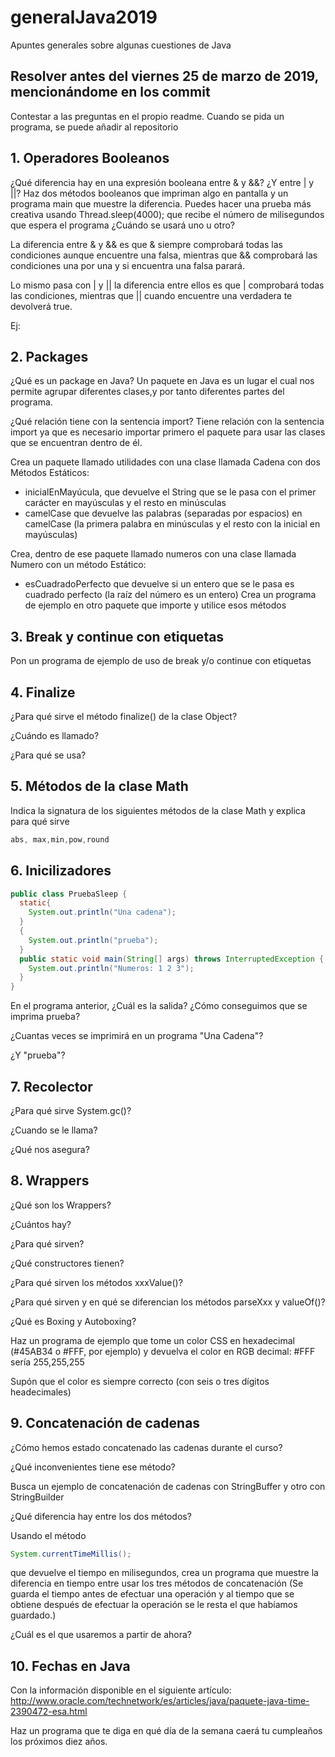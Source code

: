 # generalJava2019
Apuntes generales sobre algunas cuestiones de Java

## Resolver antes del viernes 25 de marzo de 2019, mencionándome en los commit
Contestar a las preguntas en el propio readme. Cuando se pida un programa, se puede añadir al repositorio

## 1. Operadores Booleanos

¿Qué diferencia hay en una expresión booleana entre & y &&?
¿Y entre | y ||?
Haz dos métodos booleanos que impriman algo en pantalla y un programa main que muestre la diferencia. Puedes hacer una
prueba más creativa usando
Thread.sleep(4000);
que recibe el número de milisegundos que espera el programa
¿Cuándo se usará uno u otro?

La diferencia entre & y && es que & siempre comprobará todas las condiciones aunque encuentre una falsa,
mientras que && comprobará las condiciones una por una y si encuentra una falsa parará.

Lo mismo pasa con | y || la diferencia entre ellos es que | comprobará todas las condiciones,
mientras que || cuando encuentre una verdadera te devolverá true.

Ej:


## 2. Packages

¿Qué es un package en Java?
Un paquete en Java es un lugar el cual nos permite agrupar diferentes clases,y por tanto diferentes partes del programa.

¿Qué relación tiene con la sentencia import?
Tiene relación con la sentencia import ya que es necesario importar primero el paquete para usar las clases que
se encuentran dentro de él.

Crea un paquete llamado utilidades con una clase llamada Cadena con dos Métodos Estáticos:

* inicialEnMayúcula, que devuelve el String que se le pasa con el primer carácter en mayúsculas y el resto en minúsculas
* camelCase que devuelve las palabras (separadas por espacios) en camelCase (la primera palabra en minúsculas y el resto con la inicial en mayúsculas)

Crea, dentro de ese paquete llamado numeros con una clase llamada Numero con un  método Estático:

* esCuadradoPerfecto que devuelve si un entero que se le pasa es cuadrado perfecto (la raíz del número es un entero)
Crea un programa de ejemplo en otro paquete que importe y utilice esos métodos

## 3. Break y continue con etiquetas

Pon un programa de ejemplo de uso de break y/o continue con etiquetas

## 4. Finalize

¿Para qué sirve el método finalize() de la clase Object?

¿Cuándo es llamado?

¿Para qué se usa?

## 5. Métodos de la clase Math

Indica la signatura de los siguientes métodos de la clase Math y explica para qué sirve

```java
abs, max,min,pow,round
```

## 6. Inicilizadores

```java
public class PruebaSleep {
  static{
    System.out.println("Una cadena");
  }
  {
    System.out.println("prueba");
  }
  public static void main(String[] args) throws InterruptedException {
    System.out.println("Numeros: 1 2 3");
  }
}
```
En el programa anterior, ¿Cuál es la salida?
¿Cómo conseguimos que se imprima prueba?

¿Cuantas veces se imprimirá en un programa "Una Cadena"?

¿Y "prueba"?

## 7. Recolector


¿Para qué sirve System.gc()?

¿Cuando se le llama?

¿Qué nos asegura?

## 8. Wrappers

¿Qué son los Wrappers?

¿Cuántos hay?

¿Para qué sirven?

¿Qué constructores tienen?

¿Para qué sirven los métodos xxxValue()?

¿Para qué sirven y en qué se diferencian los métodos parseXxx y valueOf()?

¿Qué es Boxing y Autoboxing?

Haz un programa de ejemplo que tome un color CSS en hexadecimal (#45AB34 o #FFF, por ejemplo) y devuelva el color en RGB decimal: #FFF sería 255,255,255

Supón que el color es siempre correcto (con seis o tres dígitos headecimales)

## 9. Concatenación de cadenas


¿Cómo hemos estado concatenado las cadenas durante el curso?

¿Qué inconvenientes tiene ese método?

Busca un ejemplo de concatenación de cadenas con StringBuffer y otro con StringBuilder

¿Qué diferencia hay entre los dos métodos?

Usando el método 
```java
System.currentTimeMillis();
```
que devuelve el tiempo en milisegundos, crea un programa que muestre la diferencia en tiempo entre usar los tres métodos de concatenación (Se guarda el tiempo antes de efectuar una operación y al tiempo que se obtiene después de efectuar la operación se le resta el que habíamos guardado.)

¿Cuál es el que usaremos a partir de ahora?

## 10. Fechas en Java


Con la información disponible en el siguiente artículo:
http://www.oracle.com/technetwork/es/articles/java/paquete-java-time-2390472-esa.html



Haz un programa que te diga en qué día de la semana caerá tu cumpleaños los próximos diez años.
